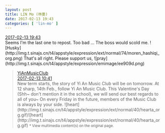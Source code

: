 ```yaml
---
layout: post
title: LIN Mo (林墨)
date: 2017-02-13 19:43
categories: [ 'lin-mo' ]
---
```


<div class="weibo-info">
  <a href="http://weibo.com/6117570574/Evnjb85Oe">2017-02-13 19:43</a>
</div>
Seems I'm the last one to repost. Too bad … The boss would scold me. ![Husky](http://img.t.sinajs.cn/t4/appstyle/expression/ext/normal/74/moren_hashiqi_org.png) That's all right. Please support us, ![pray](http://img.t.sinajs.cn/t4/appstyle/expression/emimage/ee909d.png)

<!-- more -->

> <div class="weibo-post-name">
>   <a href="http://weibo.com/u/6094546964">YiAnMusicClub</a>
> </div>
> <div class="weibo-info">
>   <a href="http://weibo.com/6094546964/EvjLs3IF8">2017-02-13 10:41</a>
> </div>  
> New term starts, the story of Yi An Music Club will be on tomorrow. At 12 sharp, 14th Feb., follow Yi An Music Club. This Valentine's Day (Shh~ don't mention it in the school), we will send our best regards to all of you~ On every Friday in the future, members of the Music Club is always by your side. ![heart](http://img.t.sinajs.cn/t4/appstyle/expression/ext/normal/40/hearta_org.gif)![heart](http://img.t.sinajs.cn/t4/appstyle/expression/ext/normal/40/hearta_org.gif)  
> <small>* View multimedia content(s) on the original page.</small>
